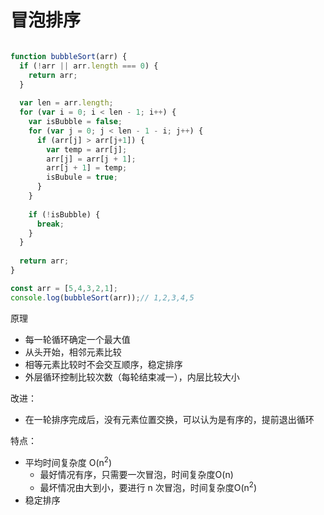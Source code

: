 # 冒泡排序

```javascript

function bubbleSort(arr) {
  if (!arr || arr.length === 0) {
    return arr;
  }
  
  var len = arr.length;
  for (var i = 0; i < len - 1; i++) {
    var isBubble = false;
    for (var j = 0; j < len - 1 - i; j++) {
      if (arr[j] > arr[j+1]) {
        var temp = arr[j];
        arr[j] = arr[j + 1];
        arr[j + 1] = temp;
        isBubule = true;
      }
    }
    
    if (!isBubble) {
      break;
    }
  }
   
  return arr;
}

const arr = [5,4,3,2,1];
console.log(bubbleSort(arr));// 1,2,3,4,5

```
原理
* 每一轮循环确定一个最大值
* 从头开始，相邻元素比较
* 相等元素比较时不会交互顺序，稳定排序
* 外层循环控制比较次数（每轮结束减一），内层比较大小

改进：
* 在一轮排序完成后，没有元素位置交换，可以认为是有序的，提前退出循环

特点：
* 平均时间复杂度 O(n<sup>2</sup>)
    - 最好情况有序，只需要一次冒泡，时间复杂度O(n)
    - 最坏情况由大到小，要进行 n 次冒泡，时间复杂度O(n<sup>2</sup>)
* 稳定排序

